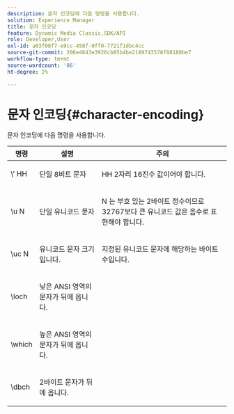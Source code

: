 ```yaml
---
description: 문자 인코딩에 다음 명령을 사용합니다.
solution: Experience Manager
title: 문자 인코딩
feature: Dynamic Media Classic,SDK/API
role: Developer,User
exl-id: a03f08f7-e9cc-458f-9ff0-7721f1dbc4cc
source-git-commit: 206e4643e3926cb85b4be2189743578f88180be7
workflow-type: tm+mt
source-wordcount: '86'
ht-degree: 2%

---
```


# 문자 인코딩{#character-encoding}

문자 인코딩에 다음 명령을 사용합니다.

<table id="table_EB0C1B674BEA4A37964FB4BF559E0005"> 
 <thead> 
  <tr> 
   <th class="entry"> 명령 </th> 
   <th class="entry"> 설명 </th> 
   <th class="entry"> 주의 </th> 
  </tr> 
 </thead>
 <tbody> 
  <tr> 
   <td> <span class="codeph">\'<span class="varname"> HH</span></span> </td> 
   <td> <p>단일 8비트 문자 </p> </td> 
   <td> <p><span class="varname"> HH</span> 2자리 16진수 값이어야 합니다. </p> </td> 
  </tr> 
  <tr> 
   <td> <span class="codeph">\u<span class="varname"> N</span></span> </td> 
   <td> <p>단일 유니코드 문자 </p> </td> 
   <td> <p><span class="varname"> N</span> 는 부호 있는 2바이트 정수이므로 32767보다 큰 유니코드 값은 음수로 표현해야 합니다. </p> </td> 
  </tr> 
  <tr> 
   <td> <span class="codeph">\uc<span class="varname"> N</span></span> </td> 
   <td> <p>유니코드 문자 크기입니다. </p> </td> 
   <td> <p>지정된 유니코드 문자에 해당하는 바이트 수입니다. </p> </td> 
  </tr> 
  <tr> 
   <td> <span class="codeph"> \loch </span> </td> 
   <td> <p>낮은 ANSI 영역의 문자가 뒤에 옵니다. </p> </td> 
   <td> <p> </p> </td> 
  </tr> 
  <tr> 
   <td> <span class="codeph"> \which </span> </td> 
   <td> <p>높은 ANSI 영역의 문자가 뒤에 옵니다. </p> </td> 
   <td> <p> </p> </td> 
  </tr> 
  <tr> 
   <td> <span class="codeph"> \dbch </span> </td> 
   <td> <p>2바이트 문자가 뒤에 옵니다. </p> </td> 
   <td> <p> </p> </td> 
  </tr> 
 </tbody> 
</table>
